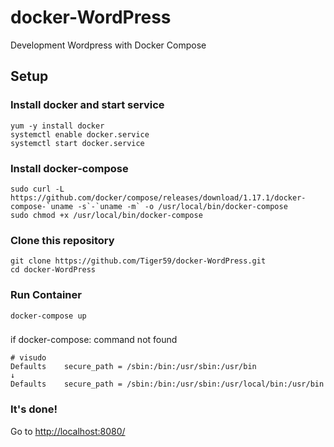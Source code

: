 # docker-WordPress
Development Wordpress with Docker Compose

## Setup
### Install docker and start service

```
yum -y install docker
systemctl enable docker.service
systemctl start docker.service
```

### Install docker-compose

```
sudo curl -L https://github.com/docker/compose/releases/download/1.17.1/docker-compose-`uname -s`-`uname -m` -o /usr/local/bin/docker-compose
sudo chmod +x /usr/local/bin/docker-compose
```

### Clone this repository

```
git clone https://github.com/Tiger59/docker-WordPress.git
cd docker-WordPress
```

### Run Container

```
docker-compose up
```
###
if docker-compose: command not found

```
# visudo
Defaults    secure_path = /sbin:/bin:/usr/sbin:/usr/bin
↓
Defaults    secure_path = /sbin:/bin:/usr/sbin:/usr/local/bin:/usr/bin
```

### It's done!

Go to <http://localhost:8080/> 
